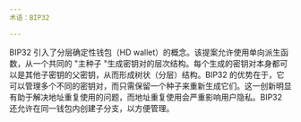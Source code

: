 ```yaml
---
术语：BIP32

---
```

BIP32 引入了分层确定性钱包（HD wallet）的概念。该提案允许使用单向派生函数，从一个共同的 "主种子 "生成密钥对的层次结构。每个生成的密钥对本身都可以是其他子密钥的父密钥，从而形成树状（分层）结构。BIP32 的优势在于，它可以管理多个不同的密钥对，而只需保留一个种子来重新生成它们。这一创新明显有助于解决地址重复使用的问题，而地址重复使用会严重影响用户隐私。BIP32 还允许在同一钱包内创建子分支，以方便管理。